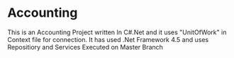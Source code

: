 # Accounting
This is an Accounting Project written In C#.Net and it uses "UnitOfWork" in Context file for connection.
It has used .Net Framework 4.5 and uses Repositiory and Services
Executed on Master Branch
